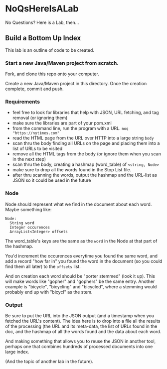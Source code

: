 # NoQsHereIsALab
No Questions? Here is a Lab, then...

## Build a Bottom Up Index

This lab is an outline of code to be created. 

### Start a new Java/Maven project from scratch.

Fork, and clone this repo onto your computer.

Create a new Java/Maven project in this directory. 
Once the creation complete, commit and push. 

### Requirements

* feel free to look for libraries that help with JSON, URL fetching, and tag removal (or ignoring them)
* make sure the libraries are part of your pom.xml
* from the command line, run the program with a URL. `noq "https://nytimes.com"`
* read the HTML page from the URL over HTTP into a large string `body`
* scan thru the body finding all URLs on the page and placing them into a list of URLs to be visited
* remove all the HTML tags from the body (or ignore them when you scan in the next step)
* scan thru the body, creating a hashmap (word_table) of `<string, Node>`
* make sure to drop all the words found in the Stop List file.
* after thru scanning the words, output the hashmap and the URL-list as JSON so it could be used in the future

### Node

Node should represent what we find in the document about each word. Maybe something like:

```
Node:
  String word
  Integer occurences
  ArrayList<Integer> offsets
```

The word_table's keys are the same as the `word` in the Node at that part of the hashmap.

You'd increment the occurences everytime you found the same word, and add a record "how far in" you found the word in the document (so you could find them all later) to the `offsets` list.

And on creation each word should be "porter stemmed" (look it up). This will make words like "gopher" and "gophers" be the same entry. Another example is "bicycle", "bicycling" and "bicycled", where a stemming would probably end up with "bicycl" as the stem.

### Output

Be sure to put the URL into the JSON output (and a timestamp when you fetched the URL's content). The idea here is to drop into a file all the results of the processing (the URL and its meta-data, the list of URLs found in the doc, and the hashmap of all the words found and the data about each word. 

And making something that allows you to reuse the JSON in another tool, perhaps one that combines hundreds of processed documents into one large index.

(And the topic of another lab in the future).
